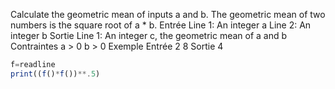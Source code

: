 Calculate the geometric mean of inputs a and b. The geometric mean of two numbers is the square root of a * b.
Entrée
Line 1: An integer a
Line 2: An integer b
Sortie
Line 1: An integer c, the geometric mean of a and b
Contraintes
a > 0
b > 0
Exemple
Entrée
2
8
Sortie
4


```Javascript
f=readline
print((f()*f())**.5)
```
